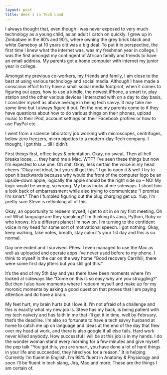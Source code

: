 ```yaml
---
layout: post
title: Week 1 in Tech Land
---
```


I always thought that, even though I was never exposed to very much technology as a young child, as an adult I catch on quickly. I grew up in Zimbabwe in the 80’s and 90’s, where owning the grey brick black and white Gameboy at 10 years old was a big deal. To put it in perspective, the first time I knew what the internet was, was my freshman year in college. I was the first amongst my contingent of African family and friends to have an email address. My parents got a home computer with internet my junior year in college.

Amongst my previous co-workers, my friends and family, I am close to the best at using various technology and social media. Although I have made a conscious effort to try have a small social media footprint, when it comes to figuring out apps, how to use a kindle, the newest iPhone, a smart tv, play station and the other various devices I interacted with on a day to day basis, I consider myself as above average in being tech savvy. It may take me some time but I always figure it out. I’m the one my parents come to if they have questions about how to do various things on their phones, upload music to their iPod, account settings on their Facebook profiles or how to use PayPal etc.

I went from a science laboratory job working with microscopes, centrifuges, below zero freezers, micro pipettes to a modern-day Tech company. I thought, I got this … till I didn’t.

First things first, office keys & orientation. Okay, no sweat. Then all hell breaks loose, … they hand me a Mac. WTF? I’ve seen these things but now I’m expected to use one. Oh shit. Okay, less certain the voice in my head cheers “Okay not ideal, but you still got this.” I go to open it & well I try to open it backwards because why would the front of the computer logo be an upside-down apple, logically the apple should be the right side up – NO! My logic would be wrong, so wrong. My boss looks at me sideways. I shoot him a look back of embarrassment while also trying to communicate “I promise I’m smart.” Then I fumbled figuring out the plug charging get up. Yup, I’m pretty sure Steve is rethinking all of this.

Okay, an opportunity to redeem myself, I get to sit in on my first meeting. Oh no! What language are they speaking? I’m thinking its Java, Python, Ruby or who knows. It’s a different planet I’m now on. I’m turning to the confident voice in my head for some sort of motivational speech. I got nothing. Okay, keep walking, take notes, breath, stay calm it’s your 1st day and this is so normal.

Day one ended and I survived. Phew. I even managed to use the Mac as well as uploaded and operate apps I’ve never used before to my phone. I think to myself in the car on the way home “Good recovery Carrihill, there were some first day jitters but you still got this.”

It’s the end of my 5th day and yes there have been moments where I’m looked at sideways like “Come on this is so easy why are you struggling?” But then I also have moments where I redeem myself and make up for my moronic moments by asking a good question that proves that I am paying attention and do have a brain.

My feet hurt, my brain hurts but I love it. I’m not afraid of a challenge and this is exactly what my new job is. Steve has my back, is being patient with my tech naivety and has faith in me that I’ll get it in time, well by February, that’s the deadline. I’m also so fortunate to have a tech savvy husband at home to catch me up on language and ideas at the end of the day that flew over my head at work, and there is also google if all else fails. Hard work never killed anybody. How successful I will be at this job is in my hands. I do the wonder woman stand every morning for a few minutes and give myself the pep talk “You got this, you are smart, you have done a lot of hard things in your life and succeeded, they hired you for a reason.” It is helping. Currently I’m fluent in English, I’m 98% fluent in Anatomy & Physiology and soon I’ll be fluent in tech slang, Jira, Mac and more. These are the things I am certain of.
